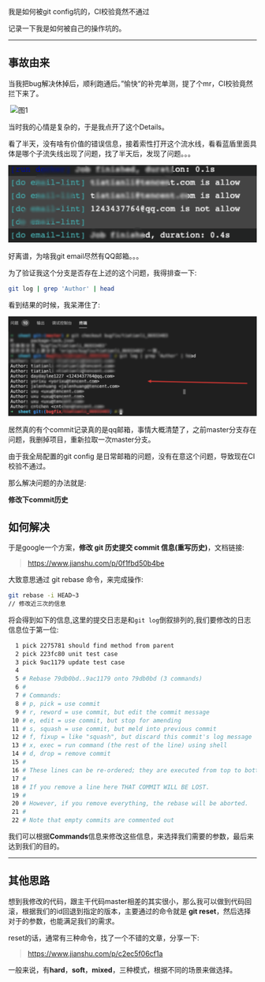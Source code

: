 我是如何被git config坑的，CI校验竟然不通过





记录一下我是如何被自己的操作坑的。

---



## 事故由来

当我把bug解决休掉后，顺利跑通后。”愉快“的补完单测，提了个mr，CI校验竟然拦下来了。

​                 ![图1](https://docimg6.docs.qq.com/image/gMcALZGDLRCNqnV4Yw66MQ?w=1196&h=82)        

当时我的心情是复杂的，于是我点开了这个Details。

看了半天，没有啥有价值的错误信息，接着索性打开这个流水线，看看蓝盾里面具体是哪个子流失线出现了问题，找了半天后，发现了问题。。。

![图2](../../../images/工作/腾讯/我是如何被自己git-config坑的/2.png)

好离谱，为啥我git email尽然有QQ邮箱。。。

为了验证我这个分支是否存在上述的这个问题，我得排查一下:

```bash
git log | grep 'Author' | head
```

看到结果的时候，我呆滞住了:

![图3](../../../images/工作/腾讯/我是如何被自己git-config坑的/3.png)



居然真的有个commit记录真的是qq邮箱，事情大概清楚了，之前master分支存在问题，我删掉项目，重新拉取一次master分支。

由于我全局配置的git config 是日常邮箱的问题，没有在意这个问题，导致现在CI校验不通过。



那么解决问题的办法就是:

**修改下commit历史**



## 如何解决

于是google一个方案，**修改 git 历史提交 commit 信息(重写历史)**，文档链接:

> https://www.jianshu.com/p/0f1fbd50b4be

大致意思通过 git rebase 命令，来完成操作:

```bash
git rebase -i HEAD~3
// 修改近三次的信息
```

将会得到如下的信息,这里的提交日志是和`git log`倒叙排列的,我们要修改的日志信息位于第一位:

```bash
  1 pick 2275781 should find method from parent
  2 pick 223fc80 unit test case
  3 pick 9ac1179 update test case
  4
  5 # Rebase 79db0bd..9ac1179 onto 79db0bd (3 commands)
  6 #
  7 # Commands:
  8 # p, pick = use commit
  9 # r, reword = use commit, but edit the commit message
 10 # e, edit = use commit, but stop for amending
 11 # s, squash = use commit, but meld into previous commit
 12 # f, fixup = like "squash", but discard this commit's log message
 13 # x, exec = run command (the rest of the line) using shell
 14 # d, drop = remove commit
 15 #
 16 # These lines can be re-ordered; they are executed from top to bottom.
 17 #
 18 # If you remove a line here THAT COMMIT WILL BE LOST.
 19 #
 20 # However, if you remove everything, the rebase will be aborted.
 21 #
 22 # Note that empty commits are commented out
```

我们可以根据**Commands**信息来修改这些信息，来选择我们需要的参数，最后来达到我们的目的。



-------



## 其他思路

想到我修改的代码，跟主干代码master相差的其实很小，那么我可以做到代码回滚，根据我们的id回退到指定的版本，主要通过的命令就是 **git reset**，然后选择对于的参数，也能满足我们的需求。

reset的话，通常有三种命令，找了一个不错的文章，分享一下:

> https://www.jianshu.com/p/c2ec5f06cf1a

一般来说，有**hard**，**soft**，**mixed**，三种模式，根据不同的场景来做选择。

